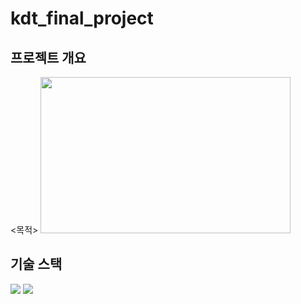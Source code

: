 # kdt_final_project
## 프로젝트 개요
<목적>
<img src="https://github.com/owenchoi96/templates/assets/123911225/45e9ce2b-e945-45f6-b1cb-9c72430f67cd" width="400" height="250"/>

## 기술 스택
<img src="https://img.shields.io/badge/Python-3776AB?style=for-the-badge&logo=Python&logoColor=white"> <img src="https://img.shields.io/badge/PyTorch-EE4C2C?style=for-the-badge&logo=PyTorch&logoColor=white">
